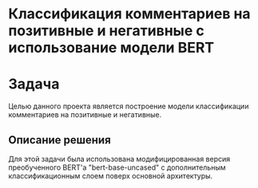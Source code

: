 
# Классификация комментариев на позитивные и негативные с использование модели BERT

# Задача
Целью данного проекта является построение модели классификации комментариев на позитивные и негативные.

## Описание решения
Для этой задачи была использована модифицированная версия преобученного BERT'а "bert-base-uncased" с дополнительным классификационным слоем поверх основной архитектуры.
